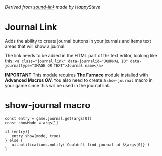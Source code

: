 _Derived from [sound-link](https://github.com/superseva/sound-link) made by HappySteve_

# Journal Link
Adds the ability to create journal buttons in your journals and items text areas that will show a journal.

The link needs to be added in the HTML part of the text editor, looking like this:
`<a class="journal_link" data-journalid="JOURNAL ID" data-journaltype="IMAGE OR TEXT">Journal name</a>`

**IMPORTANT**
This module requires **The Furnace** module installed with **Advanced Macros *ON***.
You also need to create a `show-journal` macro in your game since this will be used in the journal link.

# show-journal macro
```
const entry = game.journal.get(args[0])
const showMode = args[1]

if (entry){
   entry.show(mode, true)
} else {
   ui.notifications.notify(`Couldn't find journal id ${args[0]}`)
}
```
